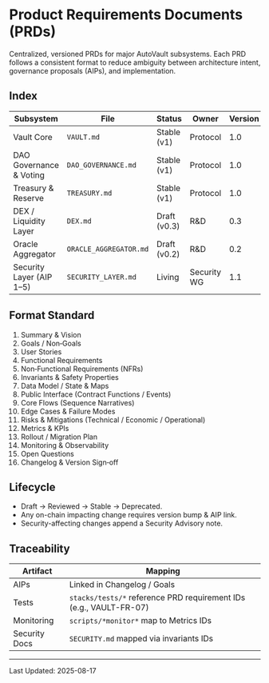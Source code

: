 # Product Requirements Documents (PRDs)

Centralized, versioned PRDs for major AutoVault subsystems. Each PRD follows a consistent format to reduce ambiguity between architecture intent, governance proposals (AIPs), and implementation.

## Index

| Subsystem | File | Status | Owner | Version |
|-----------|------|--------|-------|---------|
| Vault Core | `VAULT.md` | Stable (v1) | Protocol | 1.0 |
| DAO Governance & Voting | `DAO_GOVERNANCE.md` | Stable (v1) | Protocol | 1.0 |
| Treasury & Reserve | `TREASURY.md` | Stable (v1) | Protocol | 1.0 |
| DEX / Liquidity Layer | `DEX.md` | Draft (v0.3) | R&D | 0.3 |
| Oracle Aggregator | `ORACLE_AGGREGATOR.md` | Draft (v0.2) | R&D | 0.2 |
| Security Layer (AIP 1–5) | `SECURITY_LAYER.md` | Living | Security WG | 1.1 |

## Format Standard

1. Summary & Vision  
2. Goals / Non‑Goals  
3. User Stories  
4. Functional Requirements  
5. Non‑Functional Requirements (NFRs)  
6. Invariants & Safety Properties  
7. Data Model / State & Maps  
8. Public Interface (Contract Functions / Events)  
9. Core Flows (Sequence Narratives)  
10. Edge Cases & Failure Modes  
11. Risks & Mitigations (Technical / Economic / Operational)  
12. Metrics & KPIs  
13. Rollout / Migration Plan  
14. Monitoring & Observability  
15. Open Questions  
16. Changelog & Version Sign‑off  

## Lifecycle

- Draft → Reviewed → Stable → Deprecated.  
- Any on-chain impacting change requires version bump & AIP link.  
- Security-affecting changes append a Security Advisory note.

## Traceability

| Artifact | Mapping |
|----------|---------|
| AIPs | Linked in Changelog / Goals |
| Tests | `stacks/tests/*` reference PRD requirement IDs (e.g., VAULT-FR-07) |
| Monitoring | `scripts/*monitor*` map to Metrics IDs |
| Security Docs | `SECURITY.md` mapped via invariants IDs |

---
Last Updated: 2025-08-17
